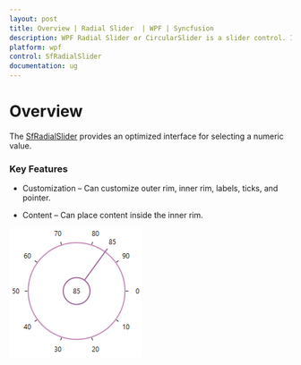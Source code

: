 ```yaml
---
layout: post
title: Overview | Radial Slider  | WPF | Syncfusion
description: WPF Radial Slider or CircularSlider is a slider control. It provides intuitive touch interface for selecting a numeric value on a circular display.
platform: wpf
control: SfRadialSlider
documentation: ug
---
```


# Overview  

The [SfRadialSlider](https://help.syncfusion.com/cr/wpf/Syncfusion.SfRadialMenu.Wpf~Syncfusion.Windows.Controls.Navigation.SfRadialSlider.html) provides an optimized interface for selecting a numeric value.

### Key Features

* Customization – Can customize outer rim, inner rim, labels, ticks, and pointer. 

* Content – Can place content inside the inner rim.

![Radial Slider - Overview](Overview_images/Overview_img1.png) 



